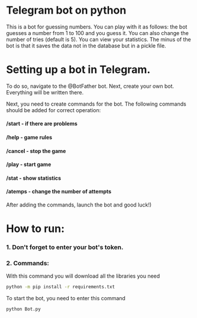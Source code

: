 # Telegram bot on python
This is a bot for guessing numbers. You can play with it as follows: the bot guesses a number from 1 to 100 and you guess it. You can also change the number of tries (default is 5). You can view your statistics. The minus of the bot is that it saves the data not in the database but in a pickle file.
# Setting up a bot in Telegram.

To do so, navigate to the @BotFather bot. Next, create your own bot. Everything will be written there.

Next, you need to create commands for the bot. The following commands should be added for correct operation:

#### /start - if there are problems
#### /help - game rules
#### /cancel - stop the game 
#### /play - start game
#### /stat - show statistics
#### /atemps - change the number of attempts
After adding the commands, launch the bot and good luck!)


# How to run:
### 1. Don't forget to enter your bot's token.
### 2. Commands:
With this command you will download all the libraries you need
```bash
python -m pip install -r requirements.txt 
```
To start the bot, you need to enter this command 
```bash
python Bot.py
```
